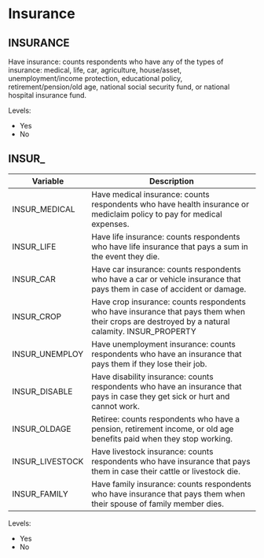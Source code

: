 # Insurance

## INSURANCE
Have insurance: counts respondents who have any of the types of insurance: medical, life, car, agriculture, house/asset, unemployment/income protection, educational policy, retirement/pension/old age, national social security fund, or national hospital insurance fund. 

Levels:

+ Yes
+ No

## INSUR_

Variable       | Description
-------------- | -------------------------------------------------------------------------------------------------------------------------------
INSUR_MEDICAL  | Have medical insurance: counts respondents who have health insurance or mediclaim policy to pay for medical expenses.
INSUR_LIFE     | Have life insurance: counts respondents who have life insurance that pays a sum in the event they die.
INSUR_CAR      | Have car insurance: counts respondents who have a car or vehicle insurance that pays them in case of accident or damage.
INSUR_CROP     | Have crop insurance: counts respondents who have insurance that pays them when their crops are destroyed by a natural calamity. INSUR_PROPERTY | Have property insurance: counts respondents who have insurance that pays them in case their house or other belongings are destroyed by a fire or other calamity. 
INSUR_UNEMPLOY | Have unemployment insurance: counts respondents who have an insurance that pays them if they lose their job. 
INSUR_DISABLE  | Have disability insurance: counts respondents who have an insurance that pays in case they get sick or hurt and cannot work.
INSUR_OLDAGE   | Retiree: counts respondents who have a pension, retirement income, or old age benefits paid when they stop working. 
INSUR_LIVESTOCK| Have livestock insurance: counts respondents who have insurance that pays them in case their cattle or livestock die.
INSUR_FAMILY   | Have family insurance: counts respondents who have insurance that pays them when their spouse of family member dies.

Levels:

+ Yes
+ No

